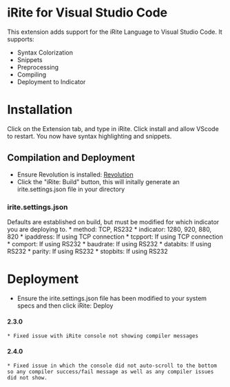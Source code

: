 iRite for Visual Studio Code
============================

This extension adds support for the iRite Language to Visual Studio
Code. It supports:

-   Syntax Colorization
-   Snippets
-   Preprocessing
-   Compiling
-   Deployment to Indicator

Installation
============

Click on the Extension tab, and type in iRite. Click install and allow
VScode to restart. You now have syntax highlighting and snippets.

Compilation and Deployment
--------------------------

-   Ensure Revolution is installed:
    [Revolution](https://www.ricelake.com/en-us/products/product-details/revolution-scale-software#/resources-downloads "Revolution Scale Software")
-   Click the "iRite: Build" button, this will initally generate an
    irite.settings.json file in your directory

### irite.settings.json

Defaults are established on build, but must be modified for which
indicator you are deploying to. \* method: TCP, RS232 \* indicator:
1280, 920, 880, 820 \* ipaddress: If using TCP connection \* tcpport: If
using TCP connection \* comport: If using RS232 \* baudrate: If using
RS232 \* databits: If using RS232 \* parity: If using RS232 \* stopbits:
If using RS232

Deployment
==========

-   Ensure the irite.settings.json file has been modified to your system
    specs and then click iRite: Deploy

#### 2.3.0
    * Fixed issue with iRite console not showing compiler messages
#### 2.4.0
    * Fixed issue in which the console did not auto-scroll to the bottom so any compiler success/fail message as well as any compiler issues did not show.
